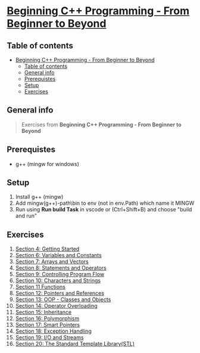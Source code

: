 # [Beginning C++ Programming - From Beginner to Beyond](https://www.udemy.com/course/beginning-c-plus-plus-programming/)

## Table of contents
- [Beginning C++ Programming - From Beginner to Beyond](#beginning-c-programming---from-beginner-to-beyond)
  - [Table of contents](#table-of-contents)
  - [General info](#general-info)
  - [Prerequistes](#prerequistes)
  - [Setup](#setup)
  - [Exercises](#exercises)

## General info
> Exercises from **Beginning C++ Programming - From Beginner to Beyond**
## Prerequistes
* g++ (mingw for windows)
## Setup
1. Install g++ (mingw)
2. Add mingw(g++)-path\bin to env (not in env.Path) which name it MINGW
3. Run using **Run build Task** in vscode or (Ctrl+Shift+B) and choose "build and run"
## Exercises

1. [Section 4: Getting Started](Section_04)
2. [Section 6: Variables and Constants](Section_06)
3. [Section 7: Arrays and Vectors](Section_07)
4. [Section 8: Statements and Operators](Section_08)
5. [Section 9: Controlling Program Flow](Section_09)
6. [Section 10: Characters and Strings](Section_10)
7. [Section 11 Functions](Section_11)
8. [Section 12: Pointers and References](Section_12)
9. [Section 13: OOP - Classes and Objects](Section_13)
10. [Section 14: Operator Overloading](Section_14)
11. [Section 15: Inheritance](Section_15)
12. [Section 16: Polymorphism](Section_16)
13. [Section 17: Smart Pointers](Section_17)
14. [Section 18: Exception Handling](Section_18)
15. [Section 19: I/O and Streams](Section_19)
16. [Section 20: The Standard Template Library(STL)](Section_20)
